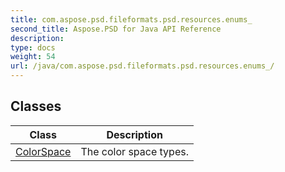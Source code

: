 ```yaml
---
title: com.aspose.psd.fileformats.psd.resources.enums_
second_title: Aspose.PSD for Java API Reference
description: 
type: docs
weight: 54
url: /java/com.aspose.psd.fileformats.psd.resources.enums_/
---
```



## Classes

| Class | Description |
| --- | --- |
| [ColorSpace](../com.aspose.psd.fileformats.psd.resources.enums_/colorspace) | The color space types. |
